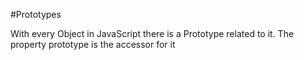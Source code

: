 #Prototypes

With every Object in JavaScript there is a Prototype related to it. The property prototype is the accessor for it